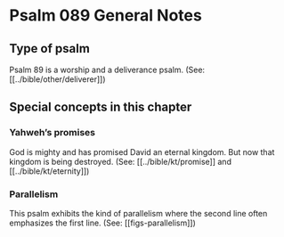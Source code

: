 # Psalm 089 General Notes
## Type of psalm

Psalm 89 is a worship and a deliverance psalm. (See: [[../bible/other/deliverer]])

## Special concepts in this chapter

### Yahweh’s promises
God is mighty and has promised David an eternal kingdom. But now that kingdom is being destroyed. (See: [[../bible/kt/promise]] and [[../bible/kt/eternity]])

### Parallelism
This psalm exhibits the kind of parallelism where the second line often emphasizes the first line. (See: [[figs-parallelism]])